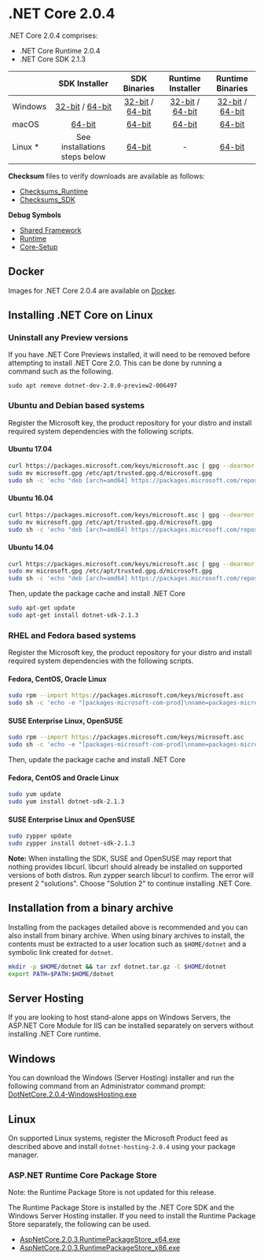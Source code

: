 # .NET Core 2.0.4

.NET Core 2.0.4 comprises:

* .NET Core Runtime 2.0.4
* .NET Core SDK 2.1.3

|         | SDK Installer                                         | SDK Binaries                                                         | Runtime Installer                                                  | Runtime Binaries                                                   |
| ------- | :---------------------------------------------------: | :-------------------------------------------------------------------:| :----------------------------------------------------------------: | :----------------------------------------------------------------: |
| Windows | [32-bit](https://download.microsoft.com/download/2/9/3/293BC432-348C-4D1C-B628-5AC8AB7FA162/dotnet-sdk-2.1.3-win-x86.exe) / [64-bit](https://download.microsoft.com/download/2/9/3/293BC432-348C-4D1C-B628-5AC8AB7FA162/dotnet-sdk-2.1.3-win-x64.exe)  | [32-bit](https://download.microsoft.com/download/2/9/3/293BC432-348C-4D1C-B628-5AC8AB7FA162/dotnet-sdk-2.1.3-win-x86.zip) / [64-bit](https://download.microsoft.com/download/2/9/3/293BC432-348C-4D1C-B628-5AC8AB7FA162/dotnet-sdk-2.1.3-win-x64.zip) | [32-bit](https://download.microsoft.com/download/2/B/2/2B2854E7-7EAE-4FE9-85D2-19ACCD716F18/dotnet-runtime-2.0.4-win-x86.exe) / [64-bit](https://download.microsoft.com/download/2/B/2/2B2854E7-7EAE-4FE9-85D2-19ACCD716F18/dotnet-runtime-2.0.4-win-x64.exe) | [32-bit](https://download.microsoft.com/download/2/B/2/2B2854E7-7EAE-4FE9-85D2-19ACCD716F18/dotnet-runtime-2.0.4-win-x86.zip) / [64-bit](https://download.microsoft.com/download/2/B/2/2B2854E7-7EAE-4FE9-85D2-19ACCD716F18/dotnet-runtime-2.0.4-win-x64.zip) |
| macOS   | [64-bit](https://download.microsoft.com/download/2/9/3/293BC432-348C-4D1C-B628-5AC8AB7FA162/dotnet-sdk-2.1.3-osx-x64.pkg)  | [64-bit](https://download.microsoft.com/download/2/9/3/293BC432-348C-4D1C-B628-5AC8AB7FA162/dotnet-sdk-2.1.3-osx-x64.tar.gz)| [64-bit](https://download.microsoft.com/download/2/B/2/2B2854E7-7EAE-4FE9-85D2-19ACCD716F18/dotnet-runtime-2.0.4-osx-x64.pkg)      | [64-bit](https://download.microsoft.com/download/2/B/2/2B2854E7-7EAE-4FE9-85D2-19ACCD716F18/dotnet-runtime-2.0.4-osx-x64.tar.gz)   |
| Linux * | See installations steps below                         | [64-bit](https://download.microsoft.com/download/2/9/3/293BC432-348C-4D1C-B628-5AC8AB7FA162/dotnet-sdk-2.1.3-linux-x64.tar.gz)     | -                                                                  | [64-bit](https://download.microsoft.com/download/2/B/2/2B2854E7-7EAE-4FE9-85D2-19ACCD716F18/dotnet-runtime-2.0.4-linux-x64.tar.gz) |

**Checksum** files to verify downloads are available as follows:
* [Checksums_Runtime](https://dotnetcli.blob.core.windows.net/dotnet/checksums/2.0.4-runtime-sha.txt)
* [Checksums_SDK](https://dotnetcli.blob.core.windows.net/dotnet/checksums/2.1.3-sdk-sha.txt)

**Debug Symbols**
* [Shared Framework](http://download.microsoft.com/download/2/B/2/2B2854E7-7EAE-4FE9-85D2-19ACCD716F18/corefx-2.0.4-symbols.zip)
* [Runtime](http://download.microsoft.com/download/2/B/2/2B2854E7-7EAE-4FE9-85D2-19ACCD716F18/coreclr-2.0.4-symbols.zip)
* [Core-Setup](http://download.microsoft.com/download/2/B/2/2B2854E7-7EAE-4FE9-85D2-19ACCD716F18/core-setup-2.0.4-symbols.zip)

## Docker

Images for .NET Core 2.0.4 are available on [Docker](https://hub.docker.com/r/microsoft/dotnet/).

## Installing .NET Core on Linux

### Uninstall any Preview versions

If you have .NET Core Previews installed, it will need to be removed before attempting to install .NET Core 2.0. This can be done by running a command such as the following.

`sudo apt remove dotnet-dev-2.0.0-preview2-006497`

### Ubuntu and Debian based systems

Register the Microsoft key, the product repository for your distro and install required system dependencies with the following scripts.

#### Ubuntu 17.04

```bash
curl https://packages.microsoft.com/keys/microsoft.asc | gpg --dearmor > microsoft.gpg
sudo mv microsoft.gpg /etc/apt/trusted.gpg.d/microsoft.gpg
sudo sh -c 'echo "deb [arch=amd64] https://packages.microsoft.com/repos/microsoft-ubuntu-zesty-prod zesty main" > /etc/apt/sources.list.d/dotnetdev.list'
```

#### Ubuntu 16.04

```bash
curl https://packages.microsoft.com/keys/microsoft.asc | gpg --dearmor > microsoft.gpg
sudo mv microsoft.gpg /etc/apt/trusted.gpg.d/microsoft.gpg
sudo sh -c 'echo "deb [arch=amd64] https://packages.microsoft.com/repos/microsoft-ubuntu-xenial-prod xenial main" > /etc/apt/sources.list.d/dotnetdev.list'
```
#### Ubuntu 14.04

```bash
curl https://packages.microsoft.com/keys/microsoft.asc | gpg --dearmor > microsoft.gpg
sudo mv microsoft.gpg /etc/apt/trusted.gpg.d/microsoft.gpg
sudo sh -c 'echo "deb [arch=amd64] https://packages.microsoft.com/repos/microsoft-ubuntu-trusty-prod trusty main" > /etc/apt/sources.list.d/dotnetdev.list'
```

Then, update the package cache and install .NET Core

```bash
sudo apt-get update
sudo apt-get install dotnet-sdk-2.1.3
```

### RHEL and Fedora based systems

Register the Microsoft key, the product repository for your distro and install required system dependencies with the following scripts.

#### Fedora, CentOS, Oracle Linux

```bash
sudo rpm --import https://packages.microsoft.com/keys/microsoft.asc
sudo sh -c 'echo -e "[packages-microsoft-com-prod]\nname=packages-microsoft-com-prod\nbaseurl=https://packages.microsoft.com/yumrepos/microsoft-rhel7.3-prod\nenabled=1\ngpgcheck=1\ngpgkey=https://packages.microsoft.com/keys/microsoft.asc" > /etc/yum.repos.d/dotnetdev.repo'
```

#### SUSE Enterprise Linux, OpenSUSE

```bash
sudo rpm --import https://packages.microsoft.com/keys/microsoft.asc
sudo sh -c 'echo -e "[packages-microsoft-com-prod]\nname=packages-microsoft-com-prod\nbaseurl=https://packages.microsoft.com/yumrepos/microsoft-rhel7.3-prod\nenabled=1\ngpgcheck=1\ngpgkey=https://packages.microsoft.com/keys/microsoft.asc" > /etc/zypp/repos.d/dotnetdev.repo'
```

Then, update the package cache and install .NET Core

#### Fedora, CentOS and Oracle Linux

```bash
sudo yum update
sudo yum install dotnet-sdk-2.1.3
```

#### SUSE Enterprise Linux and OpenSUSE

```bash
sudo zypper update
sudo zypper install dotnet-sdk-2.1.3
```

**Note:** When installing the SDK, SUSE and OpenSUSE may report that nothing provides libcurl. libcurl should already be installed on supported versions of both distros. Run zypper search libcurl to confirm. The error will present 2 "solutions". Choose "Solution 2" to continue installing .NET Core.

## Installation from a binary archive

Installing from the packages detailed above is recommended and you can also install from binary archive. When using binary archives to install, the contents must be extracted to a user location such as `$HOME/dotnet` and a symbolic link created for `dotnet`.

```bash
mkdir -p $HOME/dotnet && tar zxf dotnet.tar.gz -C $HOME/dotnet
export PATH=$PATH:$HOME/dotnet
```

## Server Hosting

If you are looking to host stand-alone apps on Windows Servers, the ASP.NET Core Module for IIS can be installed separately on servers without installing .NET Core runtime.

## Windows

You can download the Windows (Server Hosting) installer and run the following command from an Administrator command prompt:
[DotNetCore.2.0.4-WindowsHosting.exe](https://download.microsoft.com/download/2/B/2/2B2854E7-7EAE-4FE9-85D2-19ACCD716F18/DotNetCore.2.0.4-WindowsHosting.exe)

## Linux

On supported Linux systems, register the Microsoft Product feed as described above and install `dotnet-hosting-2.0.4` using your package manager.

### ASP.NET Runtime Core Package Store

Note: the Runtime Package Store is not updated for this release.

The Runtime Package Store is installed by the .NET Core SDK and the Windows Server Hosting installer. If you need to install the Runtime Package Store separately, the following can be used.

* [AspNetCore.2.0.3.RuntimePackageStore_x64.exe](https://download.microsoft.com/download/5/C/1/5C190037-632B-443D-842D-39085F02E1E8/AspNetCore.2.0.3.RuntimePackageStore_x64.exe)
* [AspNetCore.2.0.3.RuntimePackageStore_x86.exe](https://download.microsoft.com/download/5/C/1/5C190037-632B-443D-842D-39085F02E1E8/AspNetCore.2.0.3.RuntimePackageStore_x86.exe)
